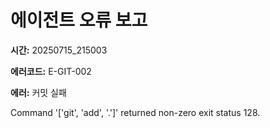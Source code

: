 # 에이전트 오류 보고

**시간:** 20250715_215003

**에러코드:** E-GIT-002

**에러:** 커밋 실패

Command '['git', 'add', '.']' returned non-zero exit status 128.